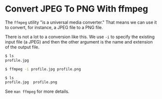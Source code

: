 # Convert JPEG To PNG With ffmpeg

The `ffmpeg` utility "is a universal media converter." That means we can use it
to convert, for instance, a JPEG file to a PNG file.

There is not a lot to a conversion like this. We use `-i` to specify the
existing input file (a JPEG) and then the other argument is the name and
extension of the output file.

```bash
$ ls
profile.jpg

$ ffmpeg -i profile.jpg profile.png

$ ls
profile.jpg  profile.png
```

See `man ffmpeg` for more details.
